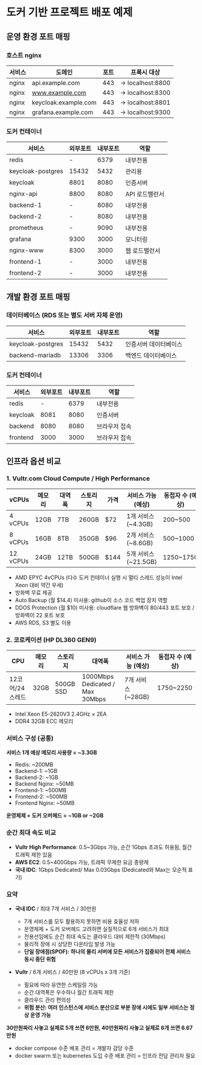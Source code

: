 # 도커 기반 프로젝트 배포 예제

## 운영 환경 포트 매핑

### 호스트 nginx

| 서비스 | 도메인               | 포트 | 프록시 대상      |
| ------ | -------------------- | ---- | ---------------- |
| nginx  | api.example.com      | 443  | → localhost:8800 |
| nginx  | www.example.com      | 443  | → localhost:8300 |
| nginx  | keycloak.example.com | 443  | → localhost:8801 |
| nginx  | grafana.example.com  | 443  | → localhost:9300 |

### 도커 컨테이너

| 서비스            | 외부포트 | 내부포트 | 역할           |
| ----------------- | -------- | -------- | -------------- |
| redis             | -        | 6379     | 내부전용       |
| keycloak-postgres | 15432    | 5432     | 관리용         |
| keycloak          | 8801     | 8080     | 인증서버       |
| nginx-api         | 8800     | 8080     | API 로드밸런서 |
| backend-1         | -        | 8080     | 내부전용       |
| backend-2         | -        | 8080     | 내부전용       |
| prometheus        | -        | 9090     | 내부전용       |
| grafana           | 9300     | 3000     | 모니터링       |
| nginx-www         | 8300     | 3000     | 웹 로드밸런서  |
| frontend-1        | -        | 3000     | 내부전용       |
| frontend-2        | -        | 3000     | 내부전용       |

## 개발 환경 포트 매핑

### 데이터베이스 (RDS 또는 별도 서버 자체 운영)

| 서비스            | 외부포트 | 내부포트 | 역할                  |
| ----------------- | -------- | -------- | --------------------- |
| keycloak-postgres | 15432    | 5432     | 인증서버 데이터베이스 |
| backend-mariadb   | 13306    | 3306     | 백엔드 데이터베이스   |

### 도커 컨테이너

| 서비스   | 외부포트 | 내부포트 | 역할          |
| -------- | -------- | -------- | ------------- |
| redis    | -        | 6379     | 내부전용      |
| keycloak | 8081     | 8080     | 인증서버      |
| backend  | 8080     | 8080     | 브라우저 접속 |
| frontend | 3000     | 3000     | 브라우저 접속 |

## 인프라 옵션 비교

### 1. Vultr.com Cloud Compute / High Performance

| vCPUs    | 메모리 | 대역폭 | 스토리지 | 가격 | 서비스 가능 (예상)   | 동접자 수 (예상) |
| -------- | ------ | ------ | -------- | ---- | -------------------- | ---------------- |
| 4 vCPUs  | 12GB   | 7TB    | 260GB    | $72  | 1개 서비스 (~4.3GB)  | 200~500          |
| 8 vCPUs  | 16GB   | 8TB    | 350GB    | $96  | 2개 서비스 (~8.6GB)  | 500~1000         |
| 12 vCPUs | 24GB   | 12TB   | 500GB    | $144 | 5개 서비스 (~21.5GB) | 1250~1750        |

- AMD EPYC 4vCPUs (다수 도커 컨테이너 실행 시 멀티 스레드 성능이 Intel Xeon 대비 약간 우세)
- 방화벽 무료 제공
- Auto Backup (월 $14.4) 미사용: github이 소스 코드 백업 장치 역할
- DDOS Protection (월 $10) 미사용: cloudflare 웹 방화벽이 80/443 포트 보호 / 방화벽이 22 포트 보호
- AWS RDS, S3 별도 이용

### 2. 코로케이션 (HP DL360 GEN9)

| CPU             | 메모리 | 스토리지  | 대역폭                          | 서비스 가능 (예상) | 동접자 수 (예상) |
| --------------- | ------ | --------- | ------------------------------- | ------------------ | ---------------- |
| 12코어/24스레드 | 32GB   | 500GB SSD | 1000Mbps Dedicated / Max 30Mbps | 7개 서비스 (~28GB) | 1750~2250        |

- Intel Xeon E5-2620V3 2.4GHz × 2EA
- DDR4 32GB ECC 메모리

### 서비스 구성 (공통)

**서비스 1개 예상 메모리 사용량 = ~3.3GB**

- Redis: ~200MB
- Backend-1: ~1GB
- Backend-2: ~1GB
- Backend Nginx: ~50MB
- Frontend-1: ~500MB
- Frontend-2: ~500MB
- Frontend Nginx: ~50MB

**운영체제 + 도커 오버헤드 = ~1GB or ~2GB**

### 순간 최대 속도 비교

- **Vultr High Performance**: 0.5~3Gbps 가능, 순간 1Gbps 초과도 허용됨, 월간 트래픽 제한 있음
- **AWS EC2**: 0.5~400Gbps 가능, 트래픽 무제한 요금 종량제
- **국내 IDC**: 1Gbps Dedicated/ Max 0.03Gbps (Dedicated와 Max는 모순적 표기)

### 요약

- **국내 IDC** / 최대 7개 서비스 / 30만원
    - 7개 서비스를 모두 활용하지 못하면 비용 효율성 저하
    - 운영체제 + 도커 오버헤드 고려하면 실질적으로 6개 서비스가 최대
    - 전용선임에도 순간 최대 속도는 클라우드 대비 제한적 (30Mbps)
    - 물리적 장애 시 상당한 다운타임 발생 가능
    - **단일 장애점(SPOF): 하나의 물리 서버에 모든 서비스가 집중되어 전체 서비스 동시 중단 위험**

- **Vultr** / 6개 서비스 / 40만원 (8 vCPUs x 3개 기준)
    - 필요에 따라 유연한 스케일링 가능
    - 순간 대역폭은 우수하나 월간 트래픽 제한
    - 클라우드 관리 편의성
    - **위험 분산: 여러 인스턴스에 서비스 분산으로 부분 장애 시에도 일부 서비스는 정상 운영 가능**

**30만원짜리 사놓고 실제로 5개 쓰면 6만원, 40만원짜리 사놓고 실제로 6개 쓰면 6.67만원**

- docker compose 수준 배포 관리 = 개발자 감당 수준
- docker swarm 또는 kubernetes 도입 수준 배포 관리 = 인프라 전담 관리자 필요